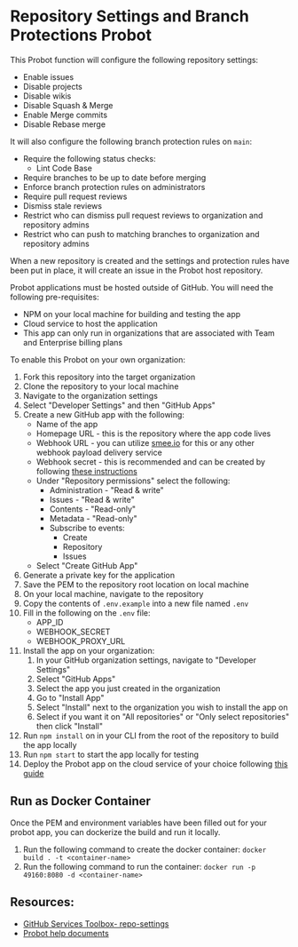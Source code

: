 # Repository Settings and Branch Protections Probot

This Probot function will configure the following repository settings:

- Enable issues
- Disable projects
- Disable wikis
- Disable Squash & Merge
- Enable Merge commits
- Disable Rebase merge

It will also configure the following branch protection rules on `main`:

- Require the following status checks:
  - Lint Code Base
- Require branches to be up to date before merging
- Enforce branch protection rules on administrators
- Require pull request reviews
- Dismiss stale reviews
- Restrict who can dismiss pull request reviews to organization and repository admins
- Restrict who can push to matching branches to organization and repository admins

When a new repository is created and the settings and protection rules have been put in place, it will create an issue in the Probot host repository.

Probot applications must be hosted outside of GitHub.  You will need the following pre-requisites:

- NPM on your local machine for building and testing the app
- Cloud service to host the application
- This app can only run in organizations that are associated with Team and Enterprise billing plans

To enable this Probot on your own organization:

1. Fork this repository into the target organization
1. Clone the repository to your local machine
1. Navigate to the organization settings
1. Select "Developer Settings" and then "GitHub Apps"
1. Create a new GitHub app with the following:
    - Name of the app
    - Homepage URL - this is the repository where the app code lives
    - Webhook URL - you can utilize [smee.io](https://smee.io) for this or any other webhook payload delivery service
    - Webhook secret - this is recommended and can be created by following [these instructions](FAQ.md)
    - Under "Repository permissions" select the following:
        - Administration - "Read & write"
        - Issues - "Read & write"
        - Contents - "Read-only"
        - Metadata - "Read-only"
        - Subscribe to events:
            - Create
            - Repository
            - Issues
    - Select "Create GitHub App"
1. Generate a private key for the application
1. Save the PEM to the repository root location on local machine
1. On your local machine, navigate to the repository
1. Copy the contents of `.env.example` into a new file named `.env`
1. Fill in the following on the `.env` file:
    - APP_ID
    - WEBHOOK_SECRET
    - WEBHOOK_PROXY_URL
1. Install the app on your organization:
    1. In your GitHub organization settings, navigate to "Developer Settings"
    1. Select "GitHub Apps"
    1. Select the app you just created in the organization
    1. Go to "Install App"
    1. Select "Install" next to the organization you wish to install the app on
    1. Select if you want it on "All repositories" or "Only select repositories" then click "Install"
1. Run `npm install` on in your CLI from the root of the repository to build the app locally
1. Run `npm start` to start the app locally for testing
1. Deploy the Probot app on the cloud service of your choice following [this guide](https://probot.github.io/docs/deployment/#deploy-the-app)

## Run as Docker Container

Once the PEM and environment variables have been filled out for your probot app, you can dockerize the build and run it locally.

1. Run the following command to create the docker container:
    `docker build . -t <container-name>`
1. Run the following command to run the container:
    `docker run -p 49160:8080 -d <container-name>`

## Resources:

- [GitHub Services Toolbox- repo-settings](https://github.com/github/services-toolbox/tree/main/bots/probot/repo-settings)
- [Probot help documents](https://probot.github.io/docs/)
